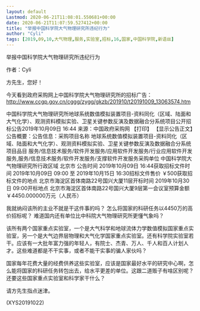 ```yaml
---
layout: default
Lastmod: 2020-06-21T11:08:01.550681+00:00
date: 2020-06-21T11:07:59.527412+00:00
title: "举报中国科学院大气物理研究所违纪行为"
author: "Cyli"
tags: [2019,09,10,大气物理,服务,实验室,招标,16,国家,中国科学院,新语丝]
---
```


举报中国科学院大气物理研究所违纪行为

作者：Cyli

方先生，您好！

今天看到政府采购网上中国科学院大气物理研究所的招标广告：http://www.ccgp.gov.cn/cggg/zygg/gkzb/201910/t20191009_13063574.htm

中国科学院大气物理研究所地球系统数值模拟装置项目-资料同化（区域、陆面和大气化学）、观测资料模拟实验、卫星关键参数反演及数据融合分系统项目公开招标公告2019年10月09日 16:44 来源：中国政府采购网 【打印】 【显示公告正文】公告概要：公告信息：采购项目名称	地球系统数值模拟装置项目-资料同化（区域、陆面和大气化学）、观测资料模拟实验、卫星关键参数反演及数据融合分系统项目品目	服务/信息技术服务/软件开发服务/应用软件开发服务/行业应用软件开发服务,服务/信息技术服务/软件开发服务/支撑软件开发服务采购单位	中国科学院大气物理研究所行政区域	北京市	公告时间	2019年10月09日 16:44获取招标文件时间	2019年10月09日 09:00  至  2019年10月15日 16:30招标文件售价	￥500获取招标文件的地点	北京市海淀区首体南路22号国兴大厦11层开标时间	2019年10月30日 09:00开标地点	北京市海淀区首体南路22号国兴大厦9层第一会议室预算金额	￥4450.000000万元（人民币）

我就纳闷该所的主业不就是干这件事的吗？ 怎么将国家的科研任务以4450万的高价招标呢？ 难道国内还有单位比中科院大气物理研究所更懂气象吗？

该所有两个国家重点实验室，一个是大气科学和地球流体力学数值模拟国家重点实验室，另一个是大气边界层物理和大气化学国家重点实验室。还有科学院实验室若干。应该有一大批年富力强的年轻人，有院士、杰青、万人、千人和百人计划人才。这些难道都是不干实事，或者不能干实事的骗人家伙吗？

国家每年花费大量的经费供养这些实验室，应该是国家最好水平的研究中心啊，怎么能将国家的科研任务转包出去，给水平更差的单位。这跟二道贩子有啥区别呢？ 还要这些国家重点实验室和科学家干什么？

请方先生指点迷津。

(XYS20191022)

